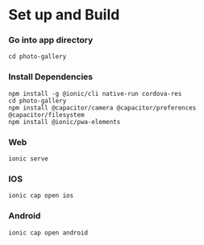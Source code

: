 # Set up and Build



### Go into app directory
```
cd photo-gallery
```

### Install Dependencies
```
npm install -g @ionic/cli native-run cordova-res
cd photo-gallery
npm install @capacitor/camera @capacitor/preferences @capacitor/filesystem
npm install @ionic/pwa-elements
```

### Web 
```
ionic serve
```

### IOS
```
ionic cap open ios
```

### Android
```
ionic cap open android
```
